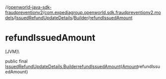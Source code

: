 //[openworld-java-sdk-fraudpreventionv2](../../../../index.md)/[com.expediagroup.openworld.sdk.fraudpreventionv2.models](../../index.md)/[IssuedRefundUpdateDetails](../index.md)/[Builder](index.md)/[refundIssuedAmount](refund-issued-amount.md)

# refundIssuedAmount

[JVM]\

public final [IssuedRefundUpdateDetails.Builder](index.md)[refundIssuedAmount](refund-issued-amount.md)([Amount](../../-amount/index.md)refundIssuedAmount)
